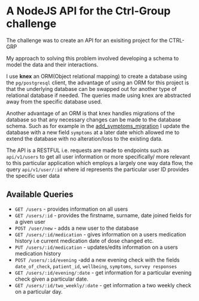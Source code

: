 
A NodeJS API for the Ctrl-Group challenge
===

The challenge was to create an API for an exisiting project for the CTRL-GRP

My approach to solving this problem involved developing a schema to model the data and their interactions.



I use **knex** an ORM(Object relational mapping) to create a database using the `pg/postgresql` client, the advantage of using an ORM
for this project is that the underlying database can be swapped out for another type of relational database if needed. The queries made using
knex are abstracted away from the specific database used. 

Another advantage of an ORM is that knex handles migrations of the database so that any necessary changes can be made to the database schema. Such as for example in the [add_symptoms_migration](./server/database-knex/migrations) I update the database with a new field `symptoms` at a later date which allowed me to extend the database with no alteration/loss to the existing data.

The API is a RESTFUL i.e. requests are made to endpoints such as `api/v1/users` to get all user information or more specifically/
more relevant to this particular application which employs a largely one way data flow, the query `api/v1/user/:id` where id represents
the particular user ID provides the specific user data

## Available Queries
* `GET /users` - provides information on all users
* `GET /users/:id` - provides the firstname, surname, date joined fields for a given user
* `POST /user/new` - adds a new user to the database
* `GET /users/:id/medication` - gives information on a users medication history i.e current medication date of dose changed etc.
* `PUT /users/:id/medication` - updates/edits information on a users medication history
* `POST /users/:id/evening` -add a new evening check with the fields `date_of_check`, `patient_id`,
`wellbeing`, `symptoms`, `survey responses`
* `GET /users/:id/evening/:date` - get information for a particular evening check given a particular date.
* `GET /users/:id/two_weekly/:date` - get information a two weekly check on a particular day.
